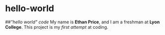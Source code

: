 # hello-world
##*"hello world" code*
My name is **Ethan Price**, and I am a freshman at **Lyon College**. This project is my *first attempt* at coding.
